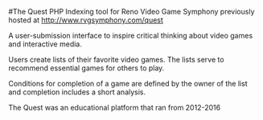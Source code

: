 #The Quest
PHP Indexing tool for Reno Video Game Symphony
previously hosted at http://www.rvgsymphony.com/quest

A user-submission interface to inspire critical thinking about video games and interactive media. 

Users create lists of their favorite video games. The lists serve to recommend essential games for others to play.

Conditions for completion of a game are defined by the owner of the list and completion includes a short analysis.

The Quest was an educational platform that ran from 2012-2016
